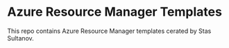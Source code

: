 # Azure Resource Manager Templates

This repo contains Azure Resource Manager templates cerated by Stas Sultanov.